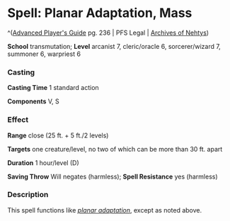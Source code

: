 # Spell: Planar Adaptation, Mass

^([Advanced Player's Guide][ss-mass-planar-adaptation] pg. 236 | PFS Legal | [Archives of Nehtys][sn-mass-planar-adaptation])

**School** transmutation; **Level** arcanist 7, cleric/oracle 6, sorcerer/wizard 7, summoner 6, warpriest 6

### Casting

**Casting Time** 1 standard action

**Components** V, S

### Effect

**Range** close (25 ft. + 5 ft./2 levels)

**Targets** one creature/level, no two of which can be more than 30 ft. apart

**Duration** 1 hour/level (D)

**Saving Throw** Will negates (harmless); **Spell Resistance** yes (harmless)

### Description

This spell functions like _[planar adaptation]_, except as noted above.

[ss-mass-planar-adaptation]: http://paizo.com/pathfinderRPG/v57
[sn-mass-planar-adaptation]: http://www.archivesofnethys.com/SpellDisplay.aspx?ItemName=Planar%20Adaptation%2C%20Mass
[planar adaptation]: http://www.archivesofnethys.com/SpellDisplay.aspx?ItemName=planar%20adaptation